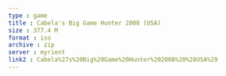 ```yaml
---
type : game
title : Cabela's Big Game Hunter 2008 (USA)
size : 377.4 M
format : iso
archive : zip
server : myrient
link2 : Cabela%27s%20Big%20Game%20Hunter%202008%20%28USA%29
---
```

